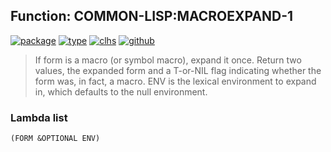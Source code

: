 ## Function: COMMON-LISP:MACROEXPAND-1
[![package](https://img.shields.io/badge/Package-COMMON--LISP-5f9ea0.svg?style=social&colorA=999999)](../) [![type](https://img.shields.io/badge/Type-Function-5f9ea0.svg?style=social&colorA=999999)](../#function) [![clhs](https://img.shields.io/badge/CLHS-MACROEXPAND--1-5f9ea0.svg?style=social&colorA=999999)](http://www.lispworks.com/documentation/HyperSpec/Body/f_mexp_.htm) [![github](https://img.shields.io/badge/GitHub-View_the_source-5f9ea0.svg?style=social&colorA=999999&logo=github)](https://github.com/sbcl/sbcl/blob/master/src/code/macroexpand.lisp/) 

> If form is a macro (or symbol macro), expand it once. Return two values,
> the expanded form and a T-or-NIL flag indicating whether the form was, in
> fact, a macro. ENV is the lexical environment to expand in, which defaults
> to the null environment.

### Lambda list
```
(FORM &OPTIONAL ENV)
```
